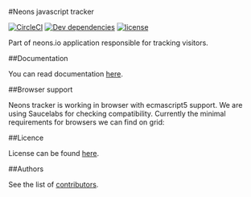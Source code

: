 #Neons javascript tracker

[![CircleCI](https://circleci.com/gh/NeonsIo/tracker.svg?style=svg)](https://circleci.com/gh/NeonsIo/tracker)
[![Dev dependencies](https://david-dm.org/neonsio/tracker/dev-status.svg)](https://david-dm.org/neonsio/tracker?type=dev)
[![license](https://img.shields.io/github/license/mashape/apistatus.svg?maxAge=2592000)]()

Part of neons.io application responsible for tracking visitors.

##Documentation

You can read documentation [here](https://github.com/neonsio/tracker/wiki).

##Browser support

Neons tracker is working in browser with ecmascript5 support. We are using Saucelabs for checking compatibility.
Currently the minimal requirements for browsers we can find on grid:

##Licence

License can be found [here](https://github.com/neonsio/tracker/blob/master/LICENSE).

##Authors

See the list of [contributors](https://github.com/neonsio/tracker/contributors).
